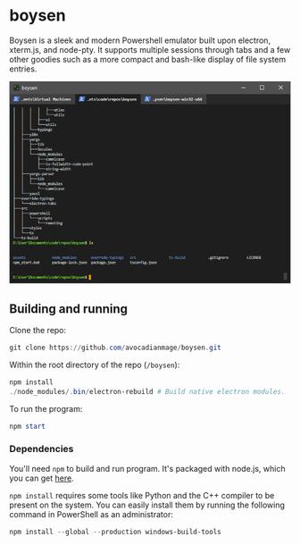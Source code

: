 # boysen
Boysen is a sleek and modern Powershell emulator built upon electron, xterm.js, and node-pty. It supports multiple sessions through tabs and a few other goodies such as a more compact and bash-like display of file system entries.

![Boysen application screenshot with three tabs open](screenshot.png)

## Building and running

Clone the repo:
```powershell
git clone https://github.com/avocadianmage/boysen.git
```

Within the root directory of the repo (`/boysen`):
```powershell
npm install
./node_modules/.bin/electron-rebuild # Build native electron modules.
```

To run the program:
```powershell
npm start
```

### Dependencies

You'll need `npm` to build and run program. It's packaged with node.js, which you can get [here](https://nodejs.org/).

`npm install` requires some tools like Python and the C++ compiler to be present on the system. You can easily install them by running the following command in PowerShell as an administrator:
```powershell
npm install --global --production windows-build-tools
```

